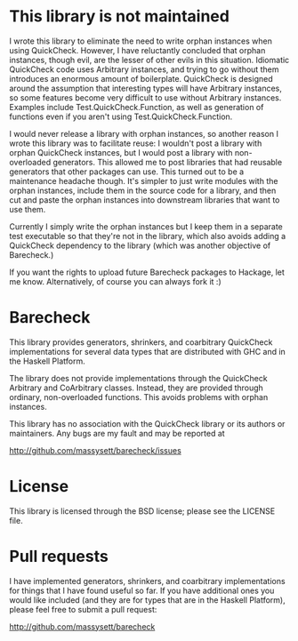 # This library is not maintained

I wrote this library to eliminate the need to write orphan instances
when using QuickCheck.  However, I have reluctantly concluded that
orphan instances, though evil, are the lesser of other evils in this
situation.  Idiomatic QuickCheck code uses Arbitrary instances, and
trying to go without them introduces an enormous amount of
boilerplate.  QuickCheck is designed around the assumption that
interesting types will have Arbitrary instances, so some
features become very difficult to use without Arbitrary instances.
Examples include Test.QuickCheck.Function, as well as generation of
functions even if you aren't using Test.QuickCheck.Function.

I would never release a library with orphan instances, so another
reason I wrote this library was to facilitate reuse: I wouldn't post a
library with orphan QuickCheck instances, but I would post a library
with non-overloaded generators.  This allowed me to post libraries
that had reusable generators that other packages can use.  This turned
out to be a maintenance headache though.  It's simpler to just write
modules with the orphan instances, include them in the source code for
a library, and then cut and paste the orphan instances into downstream
libraries that want to use them.

Currently I simply write the orphan instances but I keep them in a
separate test executable so that they're not in the library, which
also avoids adding a QuickCheck dependency to the library (which was
another objective of Barecheck.)

If you want the rights to upload future Barecheck packages to Hackage,
let me know.  Alternatively, of course you can always fork it :)


# Barecheck

This library provides generators, shrinkers, and coarbitrary
QuickCheck implementations for several data types that are distributed
with GHC and in the Haskell Platform.

The library does not provide implementations through the QuickCheck
Arbitrary and CoArbitrary classes.  Instead, they are provided through
ordinary, non-overloaded functions.  This avoids problems with orphan
instances.

This library has no association with the QuickCheck library or its
authors or maintainers.  Any bugs are my fault and may be reported at

http://github.com/massysett/barecheck/issues

# License

This library is licensed through the BSD license; please see the
LICENSE file.

# Pull requests

I have implemented generators, shrinkers, and coarbitrary
implementations for things that I have found useful so far.  If you
have additional ones you would like included (and they are for types
that are in the Haskell Platform), please feel free to submit a pull
request:

http://github.com/massysett/barecheck
